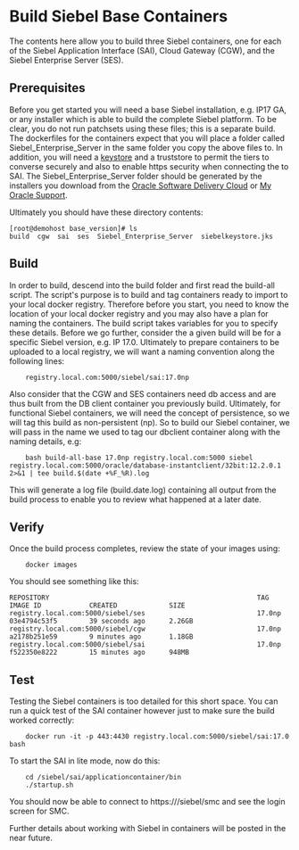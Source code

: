 # Build Siebel Base Containers

The contents here allow you to build three Siebel containers, one for each of the Siebel Application Interface (SAI), Cloud Gateway (CGW), and the Siebel Enterprise Server (SES).

## Prerequisites

Before you get started you will need a base Siebel installation, e.g. IP17 GA, or any installer which is able to build the complete Siebel platform. To be clear, you do not run patchsets using these files; this is a separate build. The dockerfiles for the containers expect that you will place a folder called Siebel_Enterprise_Server in the same folder you copy the above files to. In addition, you will need a [keystore](../../manage/SSL) and a truststore to permit the tiers to converse securely and also to enable https security when connecting the to SAI. The Siebel_Enterprise_Server folder should be generated by the installers you download from the [Oracle Software Delivery Cloud](https://edelivery.oracle.com) or [My Oracle Support](https://support.oracle.com).

Ultimately you should have these directory contents:

```
[root@demohost base_version]# ls
build  cgw  sai  ses  Siebel_Enterprise_Server  siebelkeystore.jks
```

## Build

In order to build, descend into the build folder and first read the build-all script. The script's purpose is to build and tag containers ready to import to your local docker registry. Therefore before you start, you need to know the location of your local docker registry and you may also have a plan for naming the containers. The build script takes variables for you to specify these details. Before we go further, consider the a given build will be for a specific Siebel version, e.g. IP 17.0. Ultimately to prepare containers to be uploaded to a local registry, we will want a naming convention along the following lines:

```
    registry.local.com:5000/siebel/sai:17.0np
```    
Also consider that the CGW and SES containers need db access and are thus built from the DB client container you previously build. Ultimately, for functional Siebel containers, we will need the concept of persistence, so we will tag this build as non-persistent (np). So to build our Siebel container, we will pass in the name we used to tag our dbclient container along with the naming details, e.g:
```
    bash build-all-base 17.0np registry.local.com:5000 siebel registry.local.com:5000/oracle/database-instantclient/32bit:12.2.0.1 2>&1 | tee build.$(date +%F_%R).log

```
This will generate a log file (build.date.log) containing all output from the build process to enable you to review what happened at a later date.

## Verify

Once the build process completes, review the state of your images using:
```
    docker images
```
You should see something like this:
```
REPOSITORY                                                    TAG                 IMAGE ID            CREATED             SIZE
registry.local.com:5000/siebel/ses                            17.0np              03e4794c53f5        39 seconds ago      2.26GB
registry.local.com:5000/siebel/cgw                            17.0np              a2178b251e59        9 minutes ago       1.18GB
registry.local.com:5000/siebel/sai                            17.0np              f522350e8222        15 minutes ago      948MB
```

## Test

Testing the Siebel containers is too detailed for this short space. You can run a quick test of the SAI container however just to make sure the build worked correctly:
```
    docker run -it -p 443:4430 registry.local.com:5000/siebel/sai:17.0 bash
```
To start the SAI in lite mode, now do this:
```
    cd /siebel/sai/applicationcontainer/bin
    ./startup.sh
```
You should now be able to connect to https://<machine-ip>/siebel/smc and see the login screen for SMC.

Further details about working with Siebel in containers will be posted in the near future.
